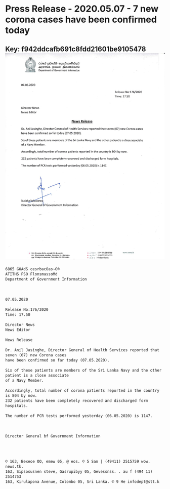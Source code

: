 # Press Release - 2020.05.07 - 7 new corona cases have been confirmed today 
Key: f942ddcafb691c8fdd21601be9105478 
![img](img/f942ddcafb691c8fdd21601be9105478.jpg)
---
```
6865 GOAdS cesrbacOas~O®
ATITHS FSO FlonsmassoMd
Department of Government Information

 

07.05.2020

Release No:176/2020
Time: 17.50

Director News
News Editor

News Release

Dr. Anil Jasinghe, Director General of Health Services reported that seven (07) new Corona cases
have been confirmed so far today (07.05.2020).

Six of these patients are members of the Sri Lanka Navy and the other patient is a close associate
of a Navy Member.

Accordingly, total number of corona patients reported in the country is 804 by now.
232 patients have been completely recovered and discharged form hospitals.

The number of PCR tests performed yesterday (06.05.2020) is 1147.

 

Director General bf Government Information

   
 

© 163, Bexeoe OO, emew 05, @ eos. © 5 San | (49411) 2515759 wow. news.tk.
163, Sipsosusnen steve, Gasrupibyy 05, Gevessnss. . au f (494 11) 2514753
163, Kirulapona Avenue, Colombo 05, Sri Lanka. © 9 He infodept@stt.k

```

